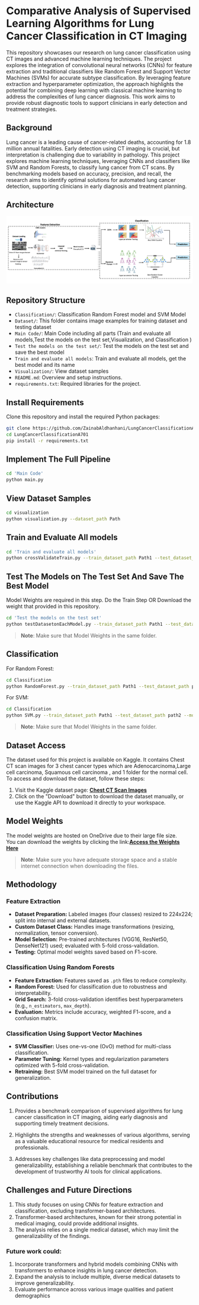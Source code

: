 # Comparative Analysis of Supervised Learning Algorithms for Lung Cancer Classification in CT Imaging
This repository showcases our research on lung cancer classification using CT images and advanced machine learning techniques. The project explores the integration of convolutional neural networks (CNNs) for feature extraction and traditional classifiers like Random Forest and Support Vector Machines (SVMs) for accurate subtype classification. By leveraging feature extraction and hyperparameter optimization, the approach highlights the potential for combining deep learning with classical machine learning to address the complexities of lung cancer diagnosis. This work aims to provide robust diagnostic tools to support clinicians in early detection and treatment strategies. 

## Background
Lung cancer is a leading cause of cancer-related deaths, accounting for 1.8 million annual fatalities. Early detection using CT imaging is crucial, but interpretation is challenging due to variability in pathology. This project explores machine learning techniques, leveraging CNNs and classifiers like SVM and Random Forests, to classify lung cancer from CT scans. By benchmarking models based on accuracy, precision, and recall, the research aims to identify optimal solutions for automated lung cancer detection, supporting clinicians in early diagnosis and treatment planning.
## Architecture
![Diagram](Figures/Diagram.png "Diagram")

## Repository Structure

- `Classification/`: Classification Random Forest model and SVM Model
- `Dataset/`: This folder contains image examples for training dataset and testing dataset
- `Main Code/`: Main Code including all parts (Train and evaluate all models,Test the models on the test set,Visualization, and Classification )
- `Test the models on the test set/`: Test the models on the test set and save the best model
- `Train and evaluate all models`: Train and evaluate all models, get the best model and its name
- `Visualization/`: View dataset samples
- `README.md`: Overview and setup instructions.
- `requirements.txt`: Required libraries for the project.


## Install Requirements
Clone this repository and install the required Python packages:

```bash
git clone https://github.com/ZainabAldhanhani/LungCancerClassificationA701.git
cd LungCancerClassificationA701
pip install -r requirements.txt
```
## Implement The Full Pipeline  
```bash
cd 'Main Code'
python main.py 
```
## View Dataset Samples
```bash
cd visualization
python visualization.py --dataset_path Path
```
## Train and Evaluate All models
```bash
cd 'Train and evaluate all models'
python crossValidateTrain.py --train_dataset_path Path1 --test_dataset_path path2
```
## Test The Models on The Test Set And Save The Best Model
Model Weights are required in this step. Do the Train Step OR Download the weight that provided in this repository. 
```bash
cd 'Test the models on the test set'
python testDatasetonEachModel.py --train_dataset_path Path1 --test_dataset_path path2
```
> **Note**: Make sure that Model Weights in the same folder.

## Classification
For Random Forest: 
```bash
cd Classification
python RandomForest.py --train_dataset_path Path1 --test_dataset_path path2 --model_name model_name
```
For SVM: 
```bash
cd Classification
python SVM.py --train_dataset_path Path1 --test_dataset_path path2 --model_name model_name
```
> **Note**: Make sure that Model Weights in the same folder.
## Dataset Access

The dataset used for this project is available on Kaggle. It contains Chest CT scan images for  3 chest cancer types which are Adenocarcinoma,Large cell carcinoma, Squamous cell carcinoma , and 1 folder for the normal cell.
To access and download the dataset, follow these steps:

1. Visit the Kaggle dataset page: **[Chest CT Scan Images](https://www.kaggle.com/datasets/mohamedhanyyy/chest-ctscan-images)**
2. Click on the "Download" button to download the dataset manually, or use the Kaggle API to download it directly to your workspace.


## Model Weights

The model weights are hosted on OneDrive due to their large file size.  
You can download the weights by clicking the link:**[Access the Weights Here](https://mbzuaiac-my.sharepoint.com/:f:/g/personal/zainab_aldhanhani_mbzuai_ac_ae/EtPDUCWLWddDkByjxYZjfxEBpC48W00Wf9uM7ZPSXlO7qw?e=3M92mh)**

> **Note**: Make sure you have adequate storage space and a stable internet connection when downloading the files.

## Methodology
### Feature Extraction

- **Dataset Preparation:** Labeled images (four classes) resized to 224x224; split into internal and external datasets.  
- **Custom Dataset Class:** Handles image transformations (resizing, normalization, tensor conversion).  
- **Model Selection:** Pre-trained architectures (VGG16, ResNet50, DenseNet121) used; evaluated with 5-fold cross-validation.  
- **Testing:** Optimal model weights saved based on F1-score.  

### Classification Using Random Forests

- **Feature Extraction:** Features saved as `.pth` files to reduce complexity.  
- **Random Forest:** Used for classification due to robustness and interpretability.  
- **Grid Search:** 3-fold cross-validation identifies best hyperparameters (e.g., `n_estimators`, `max_depth`).  
- **Evaluation:** Metrics include accuracy, weighted F1-score, and a confusion matrix.  

### Classification Using Support Vector Machines

- **SVM Classifier:** Uses one-vs-one (OvO) method for multi-class classification.  
- **Parameter Tuning:** Kernel types and regularization parameters optimized with 5-fold cross-validation.  
- **Retraining:** Best SVM model trained on the full dataset for generalization.  

## Contributions
1. Provides a benchmark comparison of supervised algorithms for lung cancer classification in CT imaging, aiding early diagnosis and supporting timely treatment decisions.
    
2. Highlights the strengths and weaknesses of various algorithms, serving as a valuable educational resource for medical residents and professionals.
    
3. Addresses key challenges like data preprocessing and model generalizability, establishing a reliable benchmark that contributes to the development of trustworthy AI tools for clinical applications.

## Challenges and Future Directions


1. This study focuses on using CNNs for feature extraction and classification, excluding transformer-based architectures.
2. Transformer-based architectures, known for their strong potential in medical imaging, could provide additional insights.
3. The analysis relies on a single medical dataset, which may limit the generalizability of the findings.
### Future work could:
1. Incorporate transformers and hybrid models combining CNNs with transformers to enhance insights in lung cancer detection.
2. Expand the analysis to include multiple, diverse medical datasets to improve generalizability.
3. Evaluate performance across various image qualities and patient demographics
